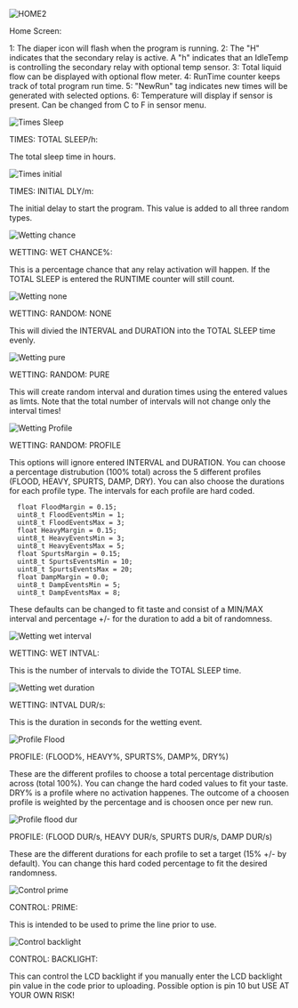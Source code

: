 ![HOME2](https://user-images.githubusercontent.com/83486730/119241300-495f9500-bb0a-11eb-8698-b69c5e57e39d.jpg)


Home Screen:

   1: The diaper icon will flash when the program is running.
   2: The "H" indicates that the secondary relay is active. A "h" indicates that an IdleTemp is controlling the secondary relay with optional temp sensor.
   3: Total liquid flow can be displayed with optional flow meter.
   4: RunTime counter keeps track of total program run time. 
   5: "NewRun" tag indicates new times will be generated with selected options.
   6: Temperature will display if sensor is present. Can be changed from C to F in sensor menu.



![Times Sleep](https://user-images.githubusercontent.com/83486730/119258661-80bc5900-bb7f-11eb-9de2-0435f479f17b.jpg)

TIMES: TOTAL SLEEP/h:

   The total sleep time in hours.

![Times initial](https://user-images.githubusercontent.com/83486730/119258828-3687a780-bb80-11eb-927a-79d42fdeac72.jpg)

TIMES: INITIAL DLY/m:

   The initial delay to start the program. This value is added to all three random types.
    
![Wetting chance](https://user-images.githubusercontent.com/83486730/119258892-88303200-bb80-11eb-97c7-c8c3053761f6.jpg)

WETTING: WET CHANCE%:

   This is a percentage chance that any relay activation will happen. If the TOTAL SLEEP is entered the RUNTIME counter will still count.
    
![Wetting none](https://user-images.githubusercontent.com/83486730/119258976-dc3b1680-bb80-11eb-9231-c16c7d6c9ff7.jpg)

WETTING: RANDOM: NONE

   This will divied the INTERVAL and DURATION into the TOTAL SLEEP time evenly.
    
![Wetting pure](https://user-images.githubusercontent.com/83486730/119259031-291eed00-bb81-11eb-9d02-79d085678ba2.jpg)

WETTING: RANDOM: PURE
    
   This will create random interval and duration times using the entered values as limts. Note that the total number of intervals will not change only the interval times! 
   
![Wetting Profile](https://user-images.githubusercontent.com/83486730/119259257-37213d80-bb82-11eb-9dd2-9e701fad24d9.jpg)

WETTING: RANDOM: PROFILE

   This options will ignore entered INTERVAL and DURATION. You can choose a percentage distrubution (100% total) across the 5 different profiles (FLOOD, HEAVY, SPURTS, DAMP, DRY). You can also choose the durations for each profile type. The intervals for each profile are hard coded. 
   
      float FloodMargin = 0.15;
      uint8_t FloodEventsMin = 1;
      uint8_t FloodEventsMax = 3;
      float HeavyMargin = 0.15;
      uint8_t HeavyEventsMin = 3;
      uint8_t HeavyEventsMax = 5;
      float SpurtsMargin = 0.15;
      uint8_t SpurtsEventsMin = 10;
      uint8_t SpurtsEventsMax = 20;
      float DampMargin = 0.0;
      uint8_t DampEventsMin = 5;
      uint8_t DampEventsMax = 8;
   
   These defaults can be changed to fit taste and consist of a MIN/MAX interval and percentage +/- for the duration to add a bit of randomness.
 
![Wetting wet interval](https://user-images.githubusercontent.com/83486730/119259319-8d8e7c00-bb82-11eb-92c5-c7a72f9172a6.jpg)

WETTING: WET INTVAL:

This is the number of intervals to divide the TOTAL SLEEP time.

![Wetting wet duration](https://user-images.githubusercontent.com/83486730/119259347-b4e54900-bb82-11eb-941f-059c9d01eaf3.jpg)

WETTING: INTVAL DUR/s:

This is the duration in seconds for the wetting event. 

![Profile Flood](https://user-images.githubusercontent.com/83486730/119259492-6f754b80-bb83-11eb-93e6-6089e5007c7d.jpg)

PROFILE: (FLOOD%, HEAVY%, SPURTS%, DAMP%, DRY%)

These are the different profiles to choose a total percentage distribution across (total 100%). You can change the hard coded values to fit your taste. DRY% is a profile where no activation happenes. The outcome of a choosen profile is weighted by the percentage and is choosen once per new run.

![Profile flood dur](https://user-images.githubusercontent.com/83486730/119259623-ed395700-bb83-11eb-9385-d0c5c9a41f0f.jpg)

PROFILE: (FLOOD DUR/s, HEAVY DUR/s, SPURTS DUR/s, DAMP DUR/s)

These are the different durations for each profile to set a target (15% +/- by default). You can change this hard coded percentage to fit the desired randomness.

![Control prime](https://user-images.githubusercontent.com/83486730/119259672-2671c700-bb84-11eb-9c5c-0a323429638a.jpg)

CONTROL: PRIME:

This is intended to be used to prime the line prior to use.

![Control backlight](https://user-images.githubusercontent.com/83486730/119259730-6cc72600-bb84-11eb-8494-f2e831763b6c.jpg)

CONTROL: BACKLIGHT:

This can control the LCD backlight if you manually enter the LCD backlight pin value in the code prior to uploading. Possible option is pin 10 but USE AT YOUR OWN RISK!

